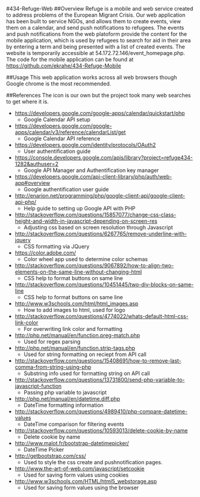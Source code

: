 #434-Refuge-Web
##Overview
Refuge is a mobile and web service created to address problems of the European Migrant Crisis.
Our web application has been built to service NGOs, and allows them to create events, view them on a calendar, and send push notifications to refugees. The events and push notifications from the web platoform provide the content for the mobile application, which is used by refugees to search for aid in their area by entering a term and being presented with a list of created events.
The website is temporarily accessible at 54.172.72.146/event_homepage.php.
The code for the mobile application can be found at https://github.com/ekrahe/434-Refuge-Mobile

##Usage
This web application works across all web browsers though Google chrome is the most recommended.

##References
The icon is our own but the project took many web searches to get where it is.
* https://developers.google.com/google-apps/calendar/quickstart/php
  * Google Calendar API setup
* https://developers.google.com/google-apps/calendar/v3/reference/calendarList/get
  * Google Calendar API reference 
* https://developers.google.com/identity/protocols/OAuth2
  * User authentification guide
* https://console.developers.google.com/apis/library?project=refuge434-1282&authuser=2
  * Google API Manager and Authentification key manager
* https://developers.google.com/api-client-library/php/auth/web-app#overview
  * Google authentification user guide
* http://enarion.net/programming/php/google-client-api/google-client-api-php/
  * Help guide to setting up Google API with PHP
* http://stackoverflow.com/questions/15857077/change-css-class-height-and-width-in-javascript-depending-on-screen-res 
  * Adjusting css based on screen resolution through Javascript 
* http://stackoverflow.com/questions/6267765/remove-underline-with-jquery 
  * CSS formatting via JQuery 
* https://color.adobe.com/
  * Color wheel app used to determine color schemas
* http://stackoverflow.com/questions/9067892/how-to-align-two-elements-on-the-same-line-without-changing-html
  * CSS help to format buttons on same line
* http://stackoverflow.com/questions/10451445/two-div-blocks-on-same-line
  *  CSS help to format buttons on same line
* http://www.w3schools.com/html/html_images.asp 
  *  How to add images to html, used for logo
* http://stackoverflow.com/questions/4774022/whats-default-html-css-link-color
  * For overwriting link color and formatting 
* http://php.net/manual/en/function.preg-match.php 
  * Used for regex parsing 
* http://php.net/manual/en/function.strip-tags.php
  * Used for string formatting on reciept from API call
* http://stackoverflow.com/questions/15408691/how-to-remove-last-comma-from-string-using-php
  * Substring info used for formatting string on API call
* http://stackoverflow.com/questions/13731800/send-php-variable-to-javascript-function
  * Passing php variable to javascript
* http://php.net/manual/en/datetime.diff.php 
  * DateTime formatting information
* http://stackoverflow.com/questions/4989410/php-compare-datetime-values 
  * DateTime comparison for filtering events
* http://stackoverflow.com/questions/10593013/delete-cookie-by-name
  * Delete cookie by name
* http://www.malot.fr/bootstrap-datetimepicker/
  * DateTime Picker
* http://getbootstrap.com/css/
  * Used to style the css create and pushnotification pages.
* http://www.the-art-of-web.com/javascript/setcookie
  * Used for saving form values using cookies
* http://www.w3schools.com/HTML/html5_webstorage.asp
  * Used for saving form values using the browser
